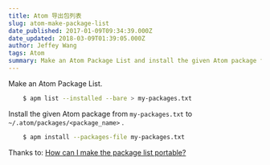 ```yaml
---
title: Atom 导出包列表
slug: atom-make-package-list
date_published: 2017-01-09T09:34:39.000Z
date_updated: 2018-03-09T01:39:05.000Z
author: Jeffey Wang
tags: Atom
summary: Make an Atom Package List and install the given Atom package from `my-packages.txt` to `~/.atom/packages/<package_name>` .
---
```


Make an Atom Package List.

```bash
    $ apm list --installed --bare > my-packages.txt
```

Install the given Atom package from `my-packages.txt` to `~/.atom/packages/<package_name>` .

```bash
    $ apm install --packages-file my-packages.txt
```

Thanks to: [How can I make the package list portable?](https://discuss.atom.io/t/how-can-i-make-the-package-list-portable/12433)
